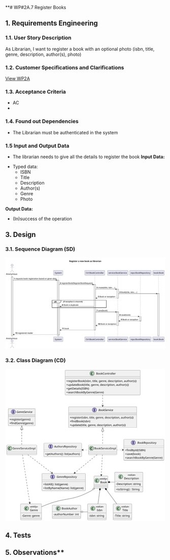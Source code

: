 **# WP#2A.7 Register Books
## 1. Requirements Engineering
### 1.1. User Story Description


As Librarian, I want to register a book with an optional photo (isbn, title, genre, description, author(s), photo)
### 1.2. Customer Specifications and Clarifications

[View WP2A](../Book.md/)

### 1.3. Acceptance Criteria
- AC
-
### 1.4. Found out Dependencies
- The Librarian must be authenticated in the system
### 1.5 Input and Output Data
- The librarian needs to give all the details to register the book
**Input Data:**
* Typed data:
    * ISBN
    * Title
    * Description
    * Author(s)
    * Genre
    * Photo

**Output Data:**

* (In)success of the operation

## 3. Design
### 3.1. Sequence Diagram (SD)
![SD](Ph2-7-RegisterBookWithOptionalPhoto.svg)
### 3.2. Class Diagram (CD)
![CD](../WP2B-Books-CD.svg)
## 4. Tests
## 5. Observations**
